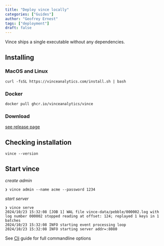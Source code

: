 ```yaml
---
title: "Deploy vince locally"
categories: ["Guides"]
author: "Geofrey Ernest"
tags: ["deployment"]
draft: false
---
```


Vince ships a single executable without any dependencies.

<!--more-->

## Installing

### MacOS and Linux

```shell
curl -fsSL https://vinceanalytics.com/install.sh | bash
```

### Docker

```shell
docker pull ghcr.io/vinceanalytics/vince
```



### Download 

[see release page](https://github.com/vinceanalytics/vince/releases)


## Checking installation

```shell
vince --version
```

## Start vince


*create admin*

```shell
❯ vince admin --name acme --password 1234
```

*start server*
```shell
❯ vince serve                            
2024/10/23 15:32:08 [JOB 1] WAL file vince-data/pebble/000002.log with log number 000002 stopped reading at offset: 124; replayed 1 keys in 1 batches
2024/10/23 15:32:08 INFO starting event processing loop
2024/10/23 15:32:08 INFO starting server addr=:8080
```

See [Cli](/blog/config-cli) guide for full commandline options